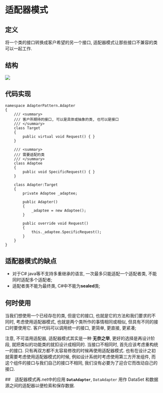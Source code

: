 # 适配器模式

## 定义
将一个类的接口转换成客户希望的另一个接口, 适配器模式让那些接口不兼容的类可以一起工作.

## 结构
![](https://img2018.cnblogs.com/blog/1596066/201908/1596066-20190822121035020-478113378.png)

## 代码实现
```
namespace AdapterPattern.Adapter
{
    /// <summary>
    /// 客户所期待的接口, 可以是具体或抽象的类, 也可以是接口
    /// </summary>
    class Target
    {
        public virtual void Request() { }
    }

    /// <summary>
    /// 需要适配的类
    /// </summary>
    class Adaptee
    {
        public void SpecificRequest() { }
    }

    class Adapter:Target
    {
        private Adaptee _adaptee;

        public Adapter()
        {
            _adaptee = new Adaptee();
        }

        public override void Request()
        {
            this._adaptee.SpecificRequest();
        }
    }
}
```

## 适配器模式的缺点
- 对于C# java等不支持多重继承的语言, 一次最多只能适配一个适配者类, 不能同时适配多个适配者;
- 适配者类不能为最终类, C#中不能为**sealed**类;


## 何时使用

当我们想使用一个已经存在的类, 但是它的接口, 也就是它的方法和我们要求的不同时, 考虑使用适配器模式, 也就是两个类所作的事情相同或相似, 但具有不同的接口时要使用它.
客户代码可以调用统一的接口, 更简单, 更直接, 更紧凑;

注意, 不可滥用适配器, 适配器模式其实是一种 **无奈之举**, 更好的选择是再设计阶段, 就把类似的功能类的就扣设计成相同的. 当接口不相同时, 首先应该考虑重构统一的接口.
只有再双方都不太容易修改的时候再使用适配器模式.
也有在设计之初就需要考虑使用适配器模式的时候, 例如设计系统时考虑使用第三方开发组件, 而这个组件的接口与我们自己的接口不相同, 我们没有必要为了迎合它而改动自己的接口.

##　适配器模式再.net中的应用
**`DataAdapter`**, `DataAdapter` 用作 DataSet 和数据源之间的适配器以便检索和保存数据.
